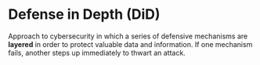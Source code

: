# Defense in Depth (DiD)

Approach to cybersecurity in which a series of defensive mechanisms are __layered__ in order to protect valuable data and information. If one mechanism fails, another steps up immediately to thwart an attack.
